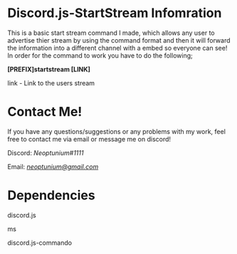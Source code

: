 # Discord.js-StartStream Infomration
This is a basic start stream command I made, which allows any user to advertise thier stream by using the command format and then it will forward the information into a different channel with a embed so everyone can see! In order for the command to work you have to do the following;

**[PREFIX]startstream [LINK]**

link - Link to the users stream

# Contact Me!
 If you have any questions/suggestions or any problems with my work, feel free to contact me via email or message me on discord!

  Discord: *Neoptunium#1111*

  Email: *neoptunium@gmail.com*

# Dependencies 
discord.js 

ms  

discord.js-commando
